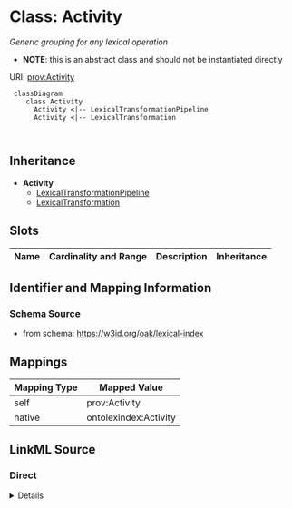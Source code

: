 # Class: Activity


_Generic grouping for any lexical operation_




* __NOTE__: this is an abstract class and should not be instantiated directly


URI: [prov:Activity](http://www.w3.org/ns/prov#Activity)



```{mermaid}
 classDiagram
    class Activity
      Activity <|-- LexicalTransformationPipeline
      Activity <|-- LexicalTransformation
      
      
```





## Inheritance
* **Activity**
    * [LexicalTransformationPipeline](LexicalTransformationPipeline.md)
    * [LexicalTransformation](LexicalTransformation.md)



## Slots

| Name | Cardinality and Range | Description | Inheritance |
| ---  | --- | --- | --- |









## Identifier and Mapping Information







### Schema Source


* from schema: https://w3id.org/oak/lexical-index





## Mappings

| Mapping Type | Mapped Value |
| ---  | ---  |
| self | prov:Activity |
| native | ontolexindex:Activity |





## LinkML Source

<!-- TODO: investigate https://stackoverflow.com/questions/37606292/how-to-create-tabbed-code-blocks-in-mkdocs-or-sphinx -->

### Direct

<details>
```yaml
name: Activity
description: Generic grouping for any lexical operation
from_schema: https://w3id.org/oak/lexical-index
rank: 1000
abstract: true
class_uri: prov:Activity

```
</details>

### Induced

<details>
```yaml
name: Activity
description: Generic grouping for any lexical operation
from_schema: https://w3id.org/oak/lexical-index
rank: 1000
abstract: true
class_uri: prov:Activity

```
</details>